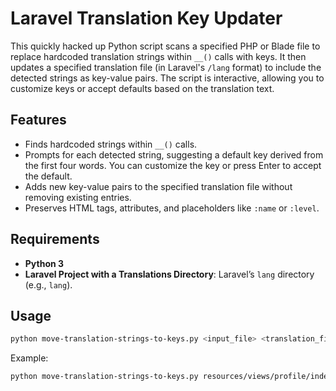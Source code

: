 # Laravel Translation Key Updater

This quickly hacked up Python script scans a specified PHP or Blade file to replace hardcoded translation strings within `__()` calls with keys. It then updates a specified translation file (in Laravel's `/lang` format) to include the detected strings as key-value pairs. The script is interactive, allowing you to customize keys or accept defaults based on the translation text.

## Features

- Finds hardcoded strings within `__()` calls.
- Prompts for each detected string, suggesting a default key derived from the first four words. You can customize the key or press Enter to accept the default.
- Adds new key-value pairs to the specified translation file without removing existing entries.
- Preserves HTML tags, attributes, and placeholders like `:name` or `:level`.

## Requirements

- **Python 3**
- **Laravel Project with a Translations Directory**: Laravel’s `lang` directory (e.g., `lang`).

## Usage

```bash
python move-translation-strings-to-keys.py <input_file> <translation_file>
```

Example:
```bash
python move-translation-strings-to-keys.py resources/views/profile/index/partials/hero/core.blade.php lang/en/profile.php
```
